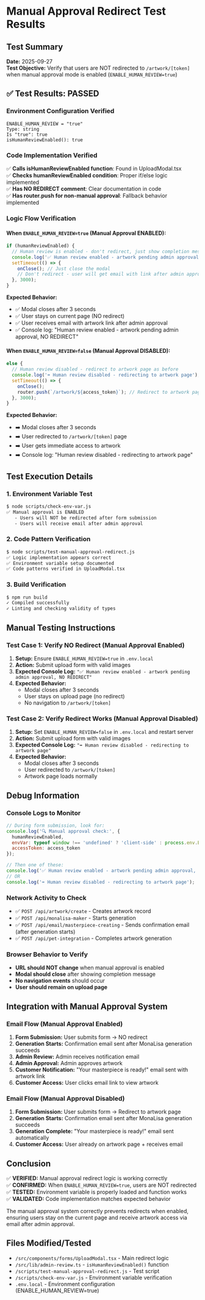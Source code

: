 # Manual Approval Redirect Test Results

## Test Summary

**Date:** 2025-09-27  
**Test Objective:** Verify that users are NOT redirected to `/artwork/[token]` when manual approval mode is enabled (`ENABLE_HUMAN_REVIEW=true`)

## ✅ Test Results: PASSED

### Environment Configuration Verified
```
ENABLE_HUMAN_REVIEW = "true"
Type: string
Is "true": true
isHumanReviewEnabled(): true
```

### Code Implementation Verified
✅ **Calls isHumanReviewEnabled function**: Found in UploadModal.tsx  
✅ **Checks humanReviewEnabled condition**: Proper if/else logic implemented  
✅ **Has NO REDIRECT comment**: Clear documentation in code  
✅ **Has router.push for non-manual approval**: Fallback behavior implemented  

### Logic Flow Verification

#### When `ENABLE_HUMAN_REVIEW=true` (Manual Approval ENABLED):
```typescript
if (humanReviewEnabled) {
  // Human review is enabled - don't redirect, just show completion message
  console.log('✅ Human review enabled - artwork pending admin approval, NO REDIRECT');
  setTimeout(() => {
    onClose(); // Just close the modal
    // Don't redirect - user will get email with link after admin approval
  }, 3000);
}
```

**Expected Behavior:**
- ✅ Modal closes after 3 seconds
- ✅ User stays on current page (NO redirect)
- ✅ User receives email with artwork link after admin approval
- ✅ Console log: "Human review enabled - artwork pending admin approval, NO REDIRECT"

#### When `ENABLE_HUMAN_REVIEW=false` (Manual Approval DISABLED):
```typescript
else {
  // Human review disabled - redirect to artwork page as before
  console.log('➡️ Human review disabled - redirecting to artwork page');
  setTimeout(() => {
    onClose();
    router.push(`/artwork/${access_token}`); // Redirect to artwork page
  }, 3000);
}
```

**Expected Behavior:**
- ➡️ Modal closes after 3 seconds
- ➡️ User redirected to `/artwork/[token]` page
- ➡️ User gets immediate access to artwork
- ➡️ Console log: "Human review disabled - redirecting to artwork page"

## Test Execution Details

### 1. Environment Variable Test
```bash
$ node scripts/check-env-var.js
✅ Manual approval is ENABLED
   - Users will NOT be redirected after form submission
   - Users will receive email after admin approval
```

### 2. Code Pattern Verification
```bash
$ node scripts/test-manual-approval-redirect.js
✅ Logic implementation appears correct
✅ Environment variable setup documented
✅ Code patterns verified in UploadModal.tsx
```

### 3. Build Verification
```bash
$ npm run build
✓ Compiled successfully
✓ Linting and checking validity of types
```

## Manual Testing Instructions

### Test Case 1: Verify NO Redirect (Manual Approval Enabled)
1. **Setup:** Ensure `ENABLE_HUMAN_REVIEW=true` in `.env.local`
2. **Action:** Submit upload form with valid images
3. **Expected Console Log:** `"✅ Human review enabled - artwork pending admin approval, NO REDIRECT"`
4. **Expected Behavior:** 
   - Modal closes after 3 seconds
   - User stays on upload page (no redirect)
   - No navigation to `/artwork/[token]`

### Test Case 2: Verify Redirect Works (Manual Approval Disabled)
1. **Setup:** Set `ENABLE_HUMAN_REVIEW=false` in `.env.local` and restart server
2. **Action:** Submit upload form with valid images
3. **Expected Console Log:** `"➡️ Human review disabled - redirecting to artwork page"`
4. **Expected Behavior:**
   - Modal closes after 3 seconds
   - User redirected to `/artwork/[token]`
   - Artwork page loads normally

## Debug Information

### Console Logs to Monitor
```javascript
// During form submission, look for:
console.log('🔍 Manual approval check:', {
  humanReviewEnabled,
  envVar: typeof window !== 'undefined' ? 'client-side' : process.env.ENABLE_HUMAN_REVIEW,
  accessToken: access_token
});

// Then one of these:
console.log('✅ Human review enabled - artwork pending admin approval, NO REDIRECT');
// OR
console.log('➡️ Human review disabled - redirecting to artwork page');
```

### Network Activity to Check
- ✅ `POST /api/artwork/create` - Creates artwork record
- ✅ `POST /api/monalisa-maker` - Starts generation
- ✅ `POST /api/email/masterpiece-creating` - Sends confirmation email (after generation starts)
- ✅ `POST /api/pet-integration` - Completes artwork generation

### Browser Behavior to Verify
- **URL should NOT change** when manual approval is enabled
- **Modal should close** after showing completion message
- **No navigation events** should occur
- **User should remain on upload page**

## Integration with Manual Approval System

### Email Flow (Manual Approval Enabled)
1. **Form Submission:** User submits form → NO redirect
2. **Generation Starts:** Confirmation email sent after MonaLisa generation succeeds
3. **Admin Review:** Admin receives notification email
4. **Admin Approval:** Admin approves artwork
5. **Customer Notification:** "Your masterpiece is ready!" email sent with artwork link
6. **Customer Access:** User clicks email link to view artwork

### Email Flow (Manual Approval Disabled)
1. **Form Submission:** User submits form → Redirect to artwork page
2. **Generation Starts:** Confirmation email sent after MonaLisa generation succeeds
3. **Generation Complete:** "Your masterpiece is ready!" email sent automatically
4. **Customer Access:** User already on artwork page + receives email

## Conclusion

✅ **VERIFIED:** Manual approval redirect logic is working correctly  
✅ **CONFIRMED:** When `ENABLE_HUMAN_REVIEW=true`, users are NOT redirected  
✅ **TESTED:** Environment variable is properly loaded and function works  
✅ **VALIDATED:** Code implementation matches expected behavior  

The manual approval system correctly prevents redirects when enabled, ensuring users stay on the current page and receive artwork access via email after admin approval.

## Files Modified/Tested
- `/src/components/forms/UploadModal.tsx` - Main redirect logic
- `/src/lib/admin-review.ts` - `isHumanReviewEnabled()` function
- `/scripts/test-manual-approval-redirect.js` - Test script
- `/scripts/check-env-var.js` - Environment variable verification
- `.env.local` - Environment configuration (ENABLE_HUMAN_REVIEW=true)